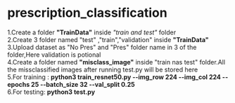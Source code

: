 # prescription_classification

1.Create a folder **"TrainData"** inside *"train and test"* folder\
2.Create 3 folder named "test" ,"train","validation" inside **"TrainData"**\
3.Upload dataset as "No Pres" and "Pres" folder name in 3 of the folder,Here validation is potional\
4.Create a folder named **"misclass_image"** inside "train nas test" folder.All the missclassified images after running test.py will be stored here\
5.For training : **python3 train_resnet50.py --img_row 224 --img_col 224 --epochs 25 --batch_size 32 --val_split 0.25**\
6.For testing: **python3 test.py**
